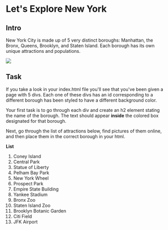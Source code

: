 # Let's Explore New York

## Intro
New York City is made up of 5 very distinct boroughs: Manhattan, the Bronx, Queens, Brooklyn, and Staten Island. Each borough has its own unique attractions and populations.

![](https://media.giphy.com/media/3o7WTNr17rDCFsbOAU/giphy.gif)

## Task
If you take a look in your index.html file you'll see that you've been given a page with 5 divs. Each one of these divs has an id corresponding to a different borough has been styled to have a different background color.

Your first task is to go through each div and create an h2 element stating the name of the borough. The text should appear **inside** the colored box designated for that borough.

Next, go through the list of attractions below, find pictures of them online, and then place them in the correct borough in your html. 

**List**
  1. Coney Island
  2. Central Park  
  3. Statue of Liberty
  4. Pelham Bay Park
  5. New York Wheel
  6. Prospect Park
  7. Empire State Building
  8. Yankee Stadium
  9. Bronx Zoo
  10. Staten Island Zoo
  11. Brooklyn Botanic Garden
  12. Citi Field
  13. JFK Airport
